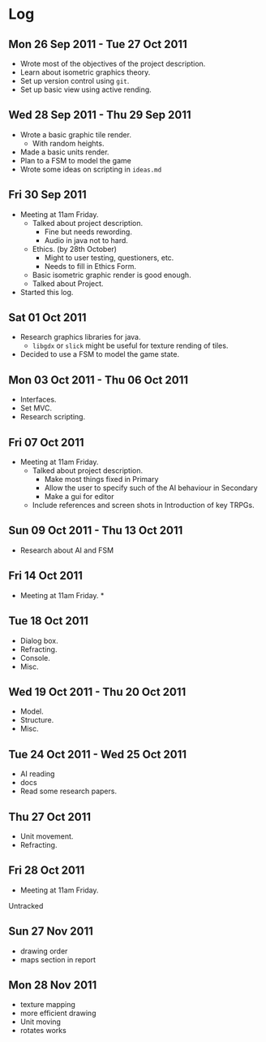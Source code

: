 Log
===
Mon 26 Sep 2011 - Tue 27 Oct 2011 
---------------------------------
* Wrote most of the  objectives of the project description.  
* Learn about isometric graphics theory.
* Set up version control using `git`.
* Set up basic view using active rending.


Wed 28 Sep 2011 - Thu 29 Sep 2011
---------------------------------
* Wrote a basic graphic tile render. 
	* With random heights.
* Made a basic units render.
* Plan to a FSM to model the game 
* Wrote some ideas on scripting in `ideas.md` 

Fri 30 Sep 2011
---------------
* Meeting at 11am Friday.
	* Talked about project description.
		* Fine but needs rewording.
		* Audio in java not to hard.
	* Ethics.  (by 28th October)
		* Might to user testing, questioners, etc.
		* Needs to fill in Ethics Form.
	* Basic isometric graphic render is good enough.
	* Talked about Project.
* Started this log.

Sat 01 Oct 2011
---------------
* Research graphics libraries for java.
	* `libgdx` or `slick` might be useful for texture rending of tiles.
* Decided to use a FSM to model the game state.

Mon 03 Oct 2011 - Thu 06 Oct 2011
---------------------------------
* Interfaces.
* Set MVC.
* Research scripting.

Fri 07 Oct 2011
---------------
* Meeting at 11am Friday.
	* Talked about project description.
		* Make most things fixed in Primary
		* Allow the user to specify such of the AI behaviour in Secondary
		* Make a gui for editor
	*  Include references and screen shots in Introduction of key TRPGs.   

Sun 09 Oct 2011 - Thu 13 Oct 2011
---------------------------------
* Research about AI  and FSM

Fri 14 Oct 2011
---------------
* Meeting at 11am Friday.
	* 

Tue 18 Oct 2011
---------------
* Dialog box.
* Refracting.
* Console.   
* Misc.

Wed 19 Oct 2011 - Thu 20 Oct 2011
---------------------------------
* Model.
* Structure.
* Misc.

Tue 24 Oct 2011 - Wed 25 Oct 2011
---------------------------------
* AI reading
* docs
* Read some research papers.

Thu 27 Oct 2011   
---------------
* Unit movement.
* Refracting. 

Fri 28 Oct 2011
---------------
* Meeting at 11am Friday.


Untracked


Sun 27 Nov 2011
---------------
* drawing order
* maps section in report

Mon 28 Nov 2011
---------------
* texture mapping
* more efficient drawing 
* Unit moving
* rotates works

